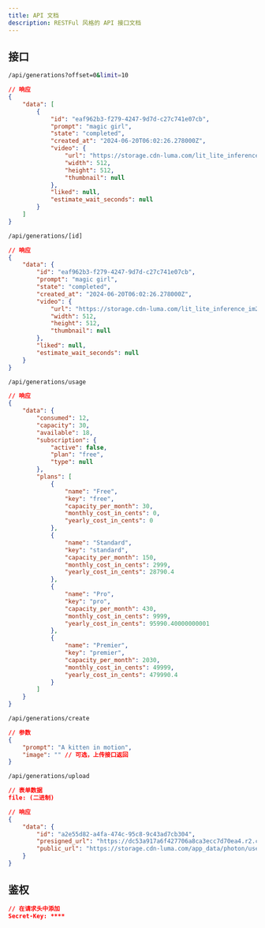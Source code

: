 ```yaml
---
title: API 文档
description: RESTFul 风格的 API 接口文档
---
```


<script>
  import Endpoint from '../lib/components/Endpoints.svelte';
</script>

## 接口

<Endpoint title="列表" method="GET" description="返回所有生成列表">

```bash
/api/generations?offset=0&limit=10
```

<p></p>

```json
// 响应
{
	"data": [
		{
			"id": "eaf962b3-f279-4247-9d7d-c27c741e07cb",
			"prompt": "magic girl",
			"state": "completed",
			"created_at": "2024-06-20T06:02:26.278000Z",
			"video": {
				"url": "https://storage.cdn-luma.com/lit_lite_inference_im2vid_v1.0/7b95bfa3-553d-414d-86a0-2fdabbe033f5/watermarked_video02b0f2004112f449daa417adba5f80b75.mp4",
				"width": 512,
				"height": 512,
				"thumbnail": null
			},
			"liked": null,
			"estimate_wait_seconds": null
		}
	]
}
```

</Endpoint>

<Endpoint title="详情" method="GET" description="获取单个生成详情">

```bash
/api/generations/[id]
```

<p></p>

```json
// 响应
{
	"data": {
		"id": "eaf962b3-f279-4247-9d7d-c27c741e07cb",
		"prompt": "magic girl",
		"state": "completed",
		"created_at": "2024-06-20T06:02:26.278000Z",
		"video": {
			"url": "https://storage.cdn-luma.com/lit_lite_inference_im2vid_v1.0/7b95bfa3-553d-414d-86a0-2fdabbe033f5/watermarked_video02b0f2004112f449daa417adba5f80b75.mp4",
			"width": 512,
			"height": 512,
			"thumbnail": null
		},
		"liked": null,
		"estimate_wait_seconds": null
	}
}
```

</Endpoint>

<Endpoint title="用量" method="GET" description="获取可使用次数">

```bash
/api/generations/usage
```

<p></p>

```json
// 响应
{
	"data": {
		"consumed": 12,
		"capacity": 30,
		"available": 18,
		"subscription": {
			"active": false,
			"plan": "free",
			"type": null
		},
		"plans": [
			{
				"name": "Free",
				"key": "free",
				"capacity_per_month": 30,
				"monthly_cost_in_cents": 0,
				"yearly_cost_in_cents": 0
			},
			{
				"name": "Standard",
				"key": "standard",
				"capacity_per_month": 150,
				"monthly_cost_in_cents": 2999,
				"yearly_cost_in_cents": 28790.4
			},
			{
				"name": "Pro",
				"key": "pro",
				"capacity_per_month": 430,
				"monthly_cost_in_cents": 9999,
				"yearly_cost_in_cents": 95990.40000000001
			},
			{
				"name": "Premier",
				"key": "premier",
				"capacity_per_month": 2030,
				"monthly_cost_in_cents": 49999,
				"yearly_cost_in_cents": 479990.4
			}
		]
	}
}
```

</Endpoint>

<Endpoint title="生成" method="POST" description="生成列表">

```bash
/api/generations/create
```

<p></p>

```json
// 参数
{
	"prompt": "A kitten in motion",
	"image": "" // 可选，上传接口返回
}
```

</Endpoint>

<Endpoint title="上传图片" method="POST" description="上传图片并返回链接">

```bash
/api/generations/upload
```

<p></p>

```json
// 表单数据
file: (二进制)
```

<p></p>

```json
// 响应
{
	"data": {
		"id": "a2e55d82-a4fa-474c-95c8-9c43ad7cb304",
		"presigned_url": "https://dc53a917a6f427706a8ca3ecc7d70ea4.r2.cloudflarestorage.com/ai-lumalabs-storage/app_data/photon/user_uploads/3b700293-f1a7-4432-83f2-7e18e2f69b1f/a2e55d82-a4fa-474c-95c8-9c43ad7cb304_image_file.jpg?X-Amz-Algorithm=AWS4-HMAC-SHA256&X-Amz-Credential=60bf44f30d45b472f9dd032de33e15d1%2F20240624%2Fauto%2Fs3%2Faws4_request&X-Amz-Date=20240624T032938Z&X-Amz-Expires=86400&X-Amz-SignedHeaders=host&X-Amz-Signature=1156531d48ec63f8444676fef9455faab9acd92d764caf1aa94e74e4d142130b",
		"public_url": "https://storage.cdn-luma.com/app_data/photon/user_uploads/3b700293-f1a7-4432-83f2-7e18e2f69b1f/a2e55d82-a4fa-474c-95c8-9c43ad7cb304_image_file.jpg"
	}
}
```

</Endpoint>

## 鉴权

<Endpoint title="请求密钥" description="接口请求鉴权，生成和上传图片接口支持">

```json
// 在请求头中添加
Secret-Key: ****
```

</Endpoint>
